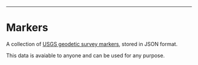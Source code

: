 ---
# Markers

A collection of [USGS geodetic survey markers](https://geodesy.noaa.gov/datasheets/), stored in JSON format.

This data is avaiable to anyone and can be used for any purpose.
